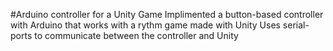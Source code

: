 #Arduino controller for a Unity Game
Implimented a button-based controller with Arduino that works with a rythm game made with Unity
Uses serial-ports to communicate between the controller and Unity